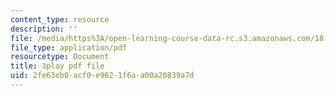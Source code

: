 ```yaml
---
content_type: resource
description: ''
file: /media/https%3A/open-learning-course-data-rc.s3.amazonaws.com/18-03-differential-equations-spring-2010/2fe63eb0acf0e9621f6aa00a20839a7d_9KbpbBMThTE.pdf
file_type: application/pdf
resourcetype: Document
title: 3play pdf file
uid: 2fe63eb0-acf0-e962-1f6a-a00a20839a7d
---
```

